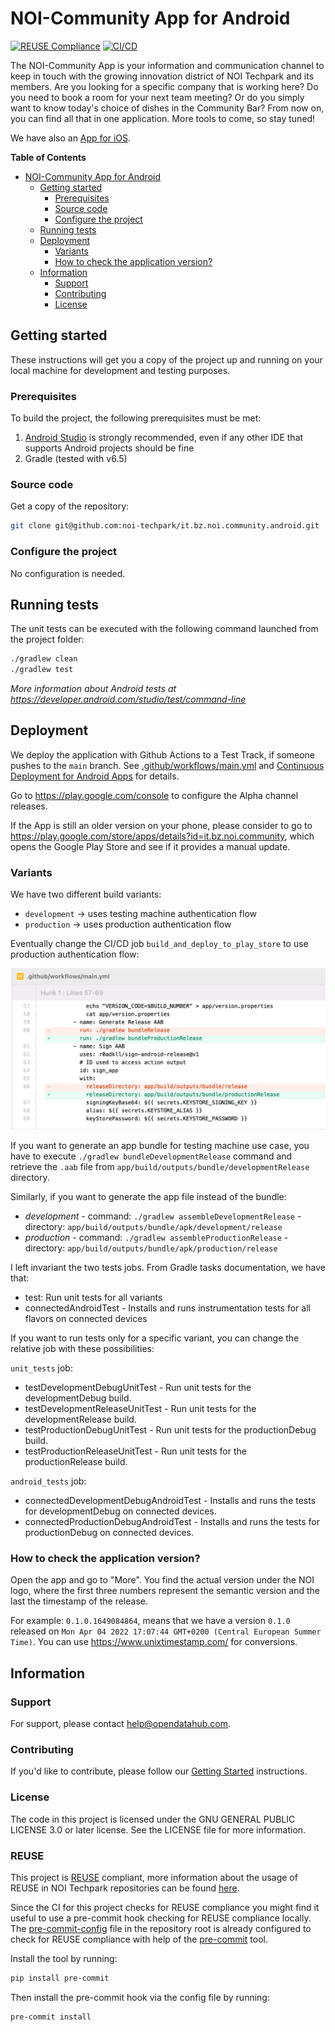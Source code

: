 <!--
SPDX-FileCopyrightText: NOI Techpark <digital@noi.bz.it>

SPDX-License-Identifier: CC0-1.0
-->

# NOI-Community App for Android

[![REUSE Compliance](https://github.com/noi-techpark/it.bz.noi.community.android/actions/workflows/reuse.yml/badge.svg)](https://github.com/noi-techpark/odh-docs/wiki/REUSE#badges)
[![CI/CD](https://github.com/noi-techpark/it.bz.noi.community.android/actions/workflows/main.yml/badge.svg)](https://github.com/noi-techpark/it.bz.noi.community.android/actions/workflows/main.yml)

The NOI-Community App is your information and communication channel to keep in
touch with the growing innovation district of NOI Techpark and its members. Are
you looking for a specific company that is working here? Do you need to book a
room for your next team meeting? Or do you simply want to know today's choice of
dishes in the Community Bar? From now on, you can find all that in one
application. More tools to come, so stay tuned!

We have also an [App for
iOS](https://github.com/noi-techpark/it.bz.noi.community.ios).

**Table of Contents**
- [NOI-Community App for Android](#noi-community-app-for-android)
	- [Getting started](#getting-started)
		- [Prerequisites](#prerequisites)
		- [Source code](#source-code)
		- [Configure the project](#configure-the-project)
	- [Running tests](#running-tests)
	- [Deployment](#deployment)
		- [Variants](#variants)
		- [How to check the application version?](#how-to-check-the-application-version)
	- [Information](#information)
		- [Support](#support)
		- [Contributing](#contributing)
		- [License](#license)

## Getting started

These instructions will get you a copy of the project up and running
on your local machine for development and testing purposes.

### Prerequisites

To build the project, the following prerequisites must be met:

1. [Android Studio](https://developer.android.com/studio) is strongly recommended,
   even if any other IDE that supports Android projects should be fine
2. Gradle (tested with v6.5)


### Source code

Get a copy of the repository:

```bash
git clone git@github.com:noi-techpark/it.bz.noi.community.android.git
```

### Configure the project

No configuration is needed.

## Running tests

The unit tests can be executed with the following command launched from the project folder:

```bash
./gradlew clean
./gradlew test
```

*More information about Android tests at https://developer.android.com/studio/test/command-line*

## Deployment

We deploy the application with Github Actions to a Test Track, if someone pushes
to the `main` branch. See
[.github/workflows/main.yml](.github/workflows/main.yml) and [Continuous
Deployment for Android Apps] for details.

Go to https://play.google.com/console to configure the Alpha channel releases.

If the App is still an older version on your phone, please consider to go to
https://play.google.com/store/apps/details?id=it.bz.noi.community, which opens
the Google Play Store and see if it provides a manual update.

### Variants
We have two different build variants:
- `development` -> uses testing machine authentication flow
- `production` -> uses production authentication flow

Eventually change the CI/CD job `build_and_deploy_to_play_store` to use production authentication flow:

![](docs/github-action-diff.png)

If you want to generate an app bundle for testing machine use case, you have to execute `./gradlew bundleDevelopmentRelease` command and retrieve the `.aab` file from `app/build/outputs/bundle/developmentRelease` directory.

Similarly, if you want to generate the app file instead of the bundle:
- _development_
      - command: `./gradlew assembleDevelopmentRelease`
      - directory: `app/build/outputs/bundle/apk/development/release`
- _production_
      - command: `./gradlew assembleProductionRelease`
      - directory: `app/build/outputs/bundle/apk/production/release`

I left invariant the two tests jobs. From Gradle tasks documentation, we have that:
- test: Run unit tests for all variants
- connectedAndroidTest - Installs and runs instrumentation tests for all flavors on connected devices

If you want to run tests only for a specific variant, you can change the relative job with these possibilities:

`unit_tests` job:
- testDevelopmentDebugUnitTest - Run unit tests for the developmentDebug build.
- testDevelopmentReleaseUnitTest - Run unit tests for the developmentRelease build.
- testProductionDebugUnitTest - Run unit tests for the productionDebug build.
- testProductionReleaseUnitTest - Run unit tests for the productionRelease build.

`android_tests` job:
- connectedDevelopmentDebugAndroidTest - Installs and runs the tests for developmentDebug on connected devices.
- connectedProductionDebugAndroidTest - Installs and runs the tests for productionDebug on connected devices.

### How to check the application version?
Open the app and go to "More". You find the actual version under the NOI logo,
where the first three numbers represent the semantic version and the last the
timestamp of the release.

For example: `0.1.0.1649084864`, means that we have a version `0.1.0` released
on `Mon Apr 04 2022 17:07:44 GMT+0200 (Central European Summer Time)`. You can
use https://www.unixtimestamp.com/ for conversions.

[Continuous Deployment for Android Apps]: https://github.com/noi-techpark/odh-docs/wiki/Continuous-Deployment-for-Android-Apps

## Information

### Support

For support, please contact [help@opendatahub.com](mailto:help@opendatahub.com).

### Contributing

If you'd like to contribute, please follow our [Getting
Started](https://github.com/noi-techpark/odh-docs/wiki/Contributor-Guidelines:-Getting-started)
instructions.

### License

The code in this project is licensed under the GNU GENERAL PUBLIC LICENSE 3.0 or
later license. See the LICENSE file for more information.

### REUSE

This project is [REUSE](https://reuse.software) compliant, more information about the usage of REUSE in NOI Techpark repositories can be found [here](https://github.com/noi-techpark/odh-docs/wiki/Guidelines-for-developers-and-licenses#guidelines-for-contributors-and-new-developers).

Since the CI for this project checks for REUSE compliance you might find it useful to use a pre-commit hook checking for REUSE compliance locally. The [pre-commit-config](.pre-commit-config.yaml) file in the repository root is already configured to check for REUSE compliance with help of the [pre-commit](https://pre-commit.com) tool.

Install the tool by running:
```bash
pip install pre-commit
```
Then install the pre-commit hook via the config file by running:
```bash
pre-commit install
```
